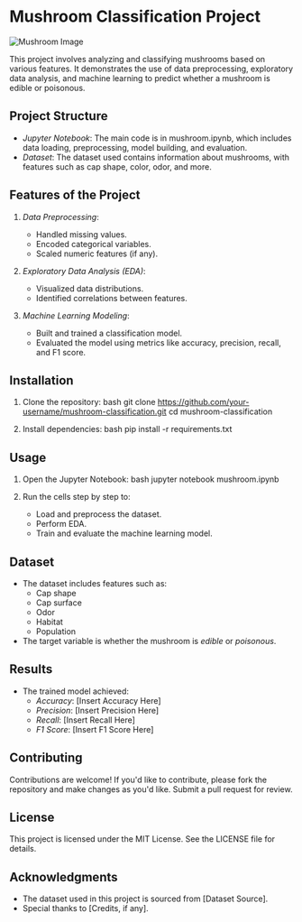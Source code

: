 # Mushroom Classification Project

![Mushroom Image](path/to/your/mushroom-image.jpg)

This project involves analyzing and classifying mushrooms based on various features. It demonstrates the use of data preprocessing, exploratory data analysis, and machine learning to predict whether a mushroom is edible or poisonous.

## Project Structure

- *Jupyter Notebook*: The main code is in mushroom.ipynb, which includes data loading, preprocessing, model building, and evaluation.
- *Dataset*: The dataset used contains information about mushrooms, with features such as cap shape, color, odor, and more.

## Features of the Project

1. *Data Preprocessing*:
    - Handled missing values.
    - Encoded categorical variables.
    - Scaled numeric features (if any).

2. *Exploratory Data Analysis (EDA)*:
    - Visualized data distributions.
    - Identified correlations between features.

3. *Machine Learning Modeling*:
    - Built and trained a classification model.
    - Evaluated the model using metrics like accuracy, precision, recall, and F1 score.

## Installation

1. Clone the repository:
    bash
    git clone https://github.com/your-username/mushroom-classification.git
    cd mushroom-classification
    

2. Install dependencies:
    bash
    pip install -r requirements.txt
    

## Usage

1. Open the Jupyter Notebook:
    bash
    jupyter notebook mushroom.ipynb
    

2. Run the cells step by step to:
    - Load and preprocess the dataset.
    - Perform EDA.
    - Train and evaluate the machine learning model.

## Dataset

- The dataset includes features such as:
    - Cap shape
    - Cap surface
    - Odor
    - Habitat
    - Population
- The target variable is whether the mushroom is *edible* or *poisonous*.

## Results

- The trained model achieved:
    - *Accuracy*: [Insert Accuracy Here]
    - *Precision*: [Insert Precision Here]
    - *Recall*: [Insert Recall Here]
    - *F1 Score*: [Insert F1 Score Here]

## Contributing

Contributions are welcome! If you'd like to contribute, please fork the repository and make changes as you'd like. Submit a pull request for review.

## License

This project is licensed under the MIT License. See the LICENSE file for details.

## Acknowledgments

- The dataset used in this project is sourced from [Dataset Source].
- Special thanks to [Credits, if any].
